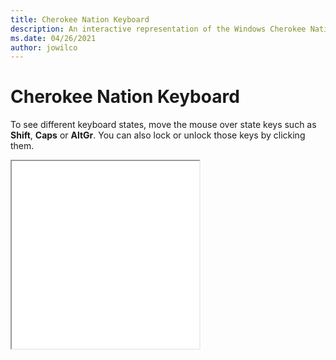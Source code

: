 ```yaml
---
title: Cherokee Nation Keyboard
description: An interactive representation of the Windows Cherokee NationKeyboard. To see different keyboard states, click or move the mouse over the state keys.
ms.date: 04/26/2021
author: jowilco
---
```


# Cherokee Nation Keyboard

To see different keyboard states, move the mouse over state keys such as **Shift**, **Caps** or **AltGr**. You can also lock or unlock those keys by clicking them.

<iframe src="kbdcher.html" height="300"></iframe>
